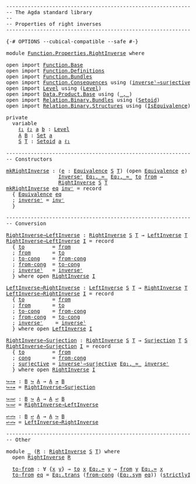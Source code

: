<pre class="Agda"><a id="1" class="Comment">------------------------------------------------------------------------</a>
<a id="74" class="Comment">-- The Agda standard library</a>
<a id="103" class="Comment">--</a>
<a id="106" class="Comment">-- Properties of right inverses</a>
<a id="138" class="Comment">------------------------------------------------------------------------</a>

<a id="212" class="Symbol">{-#</a> <a id="216" class="Keyword">OPTIONS</a> <a id="224" class="Pragma">--cubical-compatible</a> <a id="245" class="Pragma">--safe</a> <a id="252" class="Symbol">#-}</a>

<a id="257" class="Keyword">module</a> <a id="264" href="Function.Properties.RightInverse.html" class="Module">Function.Properties.RightInverse</a> <a id="297" class="Keyword">where</a>

<a id="304" class="Keyword">open</a> <a id="309" class="Keyword">import</a> <a id="316" href="Function.Base.html" class="Module">Function.Base</a>
<a id="330" class="Keyword">open</a> <a id="335" class="Keyword">import</a> <a id="342" href="Function.Definitions.html" class="Module">Function.Definitions</a>
<a id="363" class="Keyword">open</a> <a id="368" class="Keyword">import</a> <a id="375" href="Function.Bundles.html" class="Module">Function.Bundles</a>
<a id="392" class="Keyword">open</a> <a id="397" class="Keyword">import</a> <a id="404" href="Function.Consequences.html" class="Module">Function.Consequences</a> <a id="426" class="Keyword">using</a> <a id="432" class="Symbol">(</a><a id="433" href="Function.Consequences.html#1196" class="Function">inverseˡ⇒surjective</a><a id="452" class="Symbol">)</a>
<a id="454" class="Keyword">open</a> <a id="459" class="Keyword">import</a> <a id="466" href="Level.html" class="Module">Level</a> <a id="472" class="Keyword">using</a> <a id="478" class="Symbol">(</a><a id="479" href="Agda.Primitive.html#742" class="Postulate">Level</a><a id="484" class="Symbol">)</a>
<a id="486" class="Keyword">open</a> <a id="491" class="Keyword">import</a> <a id="498" href="Data.Product.Base.html" class="Module">Data.Product.Base</a> <a id="516" class="Keyword">using</a> <a id="522" class="Symbol">(</a><a id="523" href="Agda.Builtin.Sigma.html#235" class="InductiveConstructor Operator">_,_</a><a id="526" class="Symbol">)</a>
<a id="528" class="Keyword">open</a> <a id="533" class="Keyword">import</a> <a id="540" href="Relation.Binary.Bundles.html" class="Module">Relation.Binary.Bundles</a> <a id="564" class="Keyword">using</a> <a id="570" class="Symbol">(</a><a id="571" href="Relation.Binary.Bundles.html#1204" class="Record">Setoid</a><a id="577" class="Symbol">)</a>
<a id="579" class="Keyword">open</a> <a id="584" class="Keyword">import</a> <a id="591" href="Relation.Binary.Structures.html" class="Module">Relation.Binary.Structures</a> <a id="618" class="Keyword">using</a> <a id="624" class="Symbol">(</a><a id="625" href="Relation.Binary.Structures.html#1550" class="Record">IsEquivalence</a><a id="638" class="Symbol">)</a>

<a id="641" class="Keyword">private</a>
  <a id="651" class="Keyword">variable</a>
    <a id="664" href="Function.Properties.RightInverse.html#664" class="Generalizable">ℓ₁</a> <a id="667" href="Function.Properties.RightInverse.html#667" class="Generalizable">ℓ₂</a> <a id="670" href="Function.Properties.RightInverse.html#670" class="Generalizable">a</a> <a id="672" href="Function.Properties.RightInverse.html#672" class="Generalizable">b</a> <a id="674" class="Symbol">:</a> <a id="676" href="Agda.Primitive.html#742" class="Postulate">Level</a>
    <a id="686" href="Function.Properties.RightInverse.html#686" class="Generalizable">A</a> <a id="688" href="Function.Properties.RightInverse.html#688" class="Generalizable">B</a> <a id="690" class="Symbol">:</a> <a id="692" href="Agda.Primitive.html#388" class="Primitive">Set</a> <a id="696" href="Function.Properties.RightInverse.html#670" class="Generalizable">a</a>
    <a id="702" href="Function.Properties.RightInverse.html#702" class="Generalizable">S</a> <a id="704" href="Function.Properties.RightInverse.html#704" class="Generalizable">T</a> <a id="706" class="Symbol">:</a> <a id="708" href="Relation.Binary.Bundles.html#1204" class="Record">Setoid</a> <a id="715" href="Function.Properties.RightInverse.html#670" class="Generalizable">a</a> <a id="717" href="Function.Properties.RightInverse.html#664" class="Generalizable">ℓ₁</a>

<a id="721" class="Comment">------------------------------------------------------------------------</a>
<a id="794" class="Comment">-- Constructors</a>

<a id="mkRightInverse"></a><a id="811" href="Function.Properties.RightInverse.html#811" class="Function">mkRightInverse</a> <a id="826" class="Symbol">:</a> <a id="828" class="Symbol">(</a><a id="829" href="Function.Properties.RightInverse.html#829" class="Bound">e</a> <a id="831" class="Symbol">:</a> <a id="833" href="Function.Bundles.html#4752" class="Record">Equivalence</a> <a id="845" href="Function.Properties.RightInverse.html#702" class="Generalizable">S</a> <a id="847" href="Function.Properties.RightInverse.html#704" class="Generalizable">T</a><a id="848" class="Symbol">)</a> <a id="850" class="Symbol">(</a><a id="851" class="Keyword">open</a> <a id="856" href="Function.Bundles.html#4752" class="Module">Equivalence</a> <a id="868" href="Function.Properties.RightInverse.html#829" class="Bound">e</a><a id="869" class="Symbol">)</a> <a id="871" class="Symbol">→</a>
                 <a id="890" href="Function.Definitions.html#1169" class="Function">Inverseʳ</a> <a id="899" href="Relation.Binary.Bundles.html#1293" class="Function Operator">Eq₁._≈_</a> <a id="907" href="Relation.Binary.Bundles.html#1293" class="Function Operator">Eq₂._≈_</a> <a id="915" href="Function.Bundles.html#4810" class="Field">to</a> <a id="918" href="Function.Bundles.html#4834" class="Field">from</a> <a id="923" class="Symbol">→</a>
                 <a id="942" href="Function.Bundles.html#6509" class="Record">RightInverse</a> <a id="955" href="Function.Properties.RightInverse.html#702" class="Generalizable">S</a> <a id="957" href="Function.Properties.RightInverse.html#704" class="Generalizable">T</a>
<a id="959" href="Function.Properties.RightInverse.html#811" class="Function">mkRightInverse</a> <a id="974" href="Function.Properties.RightInverse.html#974" class="Bound">eq</a> <a id="977" href="Function.Properties.RightInverse.html#977" class="Bound">invʳ</a> <a id="982" class="Symbol">=</a> <a id="984" class="Keyword">record</a>
  <a id="993" class="Symbol">{</a> <a id="995" href="Function.Properties.RightInverse.html#995" class="Module">Equivalence</a> <a id="1007" href="Function.Properties.RightInverse.html#974" class="Bound">eq</a>
  <a id="1012" class="Symbol">;</a> <a id="1014" href="Function.Bundles.html#6702" class="Field">inverseʳ</a> <a id="1023" class="Symbol">=</a> <a id="1025" href="Function.Properties.RightInverse.html#977" class="Bound">invʳ</a>
  <a id="1032" class="Symbol">}</a>

<a id="1035" class="Comment">------------------------------------------------------------------------</a>
<a id="1108" class="Comment">-- Conversion</a>

<a id="RightInverse⇒LeftInverse"></a><a id="1123" href="Function.Properties.RightInverse.html#1123" class="Function">RightInverse⇒LeftInverse</a> <a id="1148" class="Symbol">:</a> <a id="1150" href="Function.Bundles.html#6509" class="Record">RightInverse</a> <a id="1163" href="Function.Properties.RightInverse.html#702" class="Generalizable">S</a> <a id="1165" href="Function.Properties.RightInverse.html#704" class="Generalizable">T</a> <a id="1167" class="Symbol">→</a> <a id="1169" href="Function.Bundles.html#5375" class="Record">LeftInverse</a> <a id="1181" href="Function.Properties.RightInverse.html#704" class="Generalizable">T</a> <a id="1183" href="Function.Properties.RightInverse.html#702" class="Generalizable">S</a>
<a id="1185" href="Function.Properties.RightInverse.html#1123" class="Function">RightInverse⇒LeftInverse</a> <a id="1210" href="Function.Properties.RightInverse.html#1210" class="Bound">I</a> <a id="1212" class="Symbol">=</a> <a id="1214" class="Keyword">record</a>
  <a id="1223" class="Symbol">{</a> <a id="1225" href="Function.Bundles.html#5433" class="Field">to</a>         <a id="1236" class="Symbol">=</a> <a id="1238" href="Function.Bundles.html#6592" class="Field">from</a>
  <a id="1245" class="Symbol">;</a> <a id="1247" href="Function.Bundles.html#5457" class="Field">from</a>       <a id="1258" class="Symbol">=</a> <a id="1260" href="Function.Bundles.html#6568" class="Field">to</a>
  <a id="1265" class="Symbol">;</a> <a id="1267" href="Function.Bundles.html#5481" class="Field">to-cong</a>    <a id="1278" class="Symbol">=</a> <a id="1280" href="Function.Bundles.html#6657" class="Field">from-cong</a>
  <a id="1292" class="Symbol">;</a> <a id="1294" href="Function.Bundles.html#5522" class="Field">from-cong</a>  <a id="1305" class="Symbol">=</a> <a id="1307" href="Function.Bundles.html#6616" class="Field">to-cong</a>
  <a id="1317" class="Symbol">;</a> <a id="1319" href="Function.Bundles.html#5565" class="Field">inverseˡ</a>   <a id="1330" class="Symbol">=</a> <a id="1332" href="Function.Bundles.html#6702" class="Field">inverseʳ</a>
  <a id="1343" class="Symbol">}</a> <a id="1345" class="Keyword">where</a> <a id="1351" class="Keyword">open</a> <a id="1356" href="Function.Bundles.html#6509" class="Module">RightInverse</a> <a id="1369" href="Function.Properties.RightInverse.html#1210" class="Bound">I</a>

<a id="LeftInverse⇒RightInverse"></a><a id="1372" href="Function.Properties.RightInverse.html#1372" class="Function">LeftInverse⇒RightInverse</a> <a id="1397" class="Symbol">:</a> <a id="1399" href="Function.Bundles.html#5375" class="Record">LeftInverse</a> <a id="1411" href="Function.Properties.RightInverse.html#702" class="Generalizable">S</a> <a id="1413" href="Function.Properties.RightInverse.html#704" class="Generalizable">T</a> <a id="1415" class="Symbol">→</a> <a id="1417" href="Function.Bundles.html#6509" class="Record">RightInverse</a> <a id="1430" href="Function.Properties.RightInverse.html#704" class="Generalizable">T</a> <a id="1432" href="Function.Properties.RightInverse.html#702" class="Generalizable">S</a>
<a id="1434" href="Function.Properties.RightInverse.html#1372" class="Function">LeftInverse⇒RightInverse</a> <a id="1459" href="Function.Properties.RightInverse.html#1459" class="Bound">I</a> <a id="1461" class="Symbol">=</a> <a id="1463" class="Keyword">record</a>
  <a id="1472" class="Symbol">{</a> <a id="1474" href="Function.Bundles.html#6568" class="Field">to</a>         <a id="1485" class="Symbol">=</a> <a id="1487" href="Function.Bundles.html#5457" class="Field">from</a>
  <a id="1494" class="Symbol">;</a> <a id="1496" href="Function.Bundles.html#6592" class="Field">from</a>       <a id="1507" class="Symbol">=</a> <a id="1509" href="Function.Bundles.html#5433" class="Field">to</a>
  <a id="1514" class="Symbol">;</a> <a id="1516" href="Function.Bundles.html#6616" class="Field">to-cong</a>    <a id="1527" class="Symbol">=</a> <a id="1529" href="Function.Bundles.html#5522" class="Field">from-cong</a>
  <a id="1541" class="Symbol">;</a> <a id="1543" href="Function.Bundles.html#6657" class="Field">from-cong</a>  <a id="1554" class="Symbol">=</a> <a id="1556" href="Function.Bundles.html#5481" class="Field">to-cong</a>
  <a id="1566" class="Symbol">;</a> <a id="1568" href="Function.Bundles.html#6702" class="Field">inverseʳ</a>    <a id="1580" class="Symbol">=</a> <a id="1582" href="Function.Bundles.html#5565" class="Field">inverseˡ</a>
  <a id="1593" class="Symbol">}</a> <a id="1595" class="Keyword">where</a> <a id="1601" class="Keyword">open</a> <a id="1606" href="Function.Bundles.html#5375" class="Module">LeftInverse</a> <a id="1618" href="Function.Properties.RightInverse.html#1459" class="Bound">I</a>

<a id="RightInverse⇒Surjection"></a><a id="1621" href="Function.Properties.RightInverse.html#1621" class="Function">RightInverse⇒Surjection</a> <a id="1645" class="Symbol">:</a> <a id="1647" href="Function.Bundles.html#6509" class="Record">RightInverse</a> <a id="1660" href="Function.Properties.RightInverse.html#702" class="Generalizable">S</a> <a id="1662" href="Function.Properties.RightInverse.html#704" class="Generalizable">T</a> <a id="1664" class="Symbol">→</a> <a id="1666" href="Function.Bundles.html#2865" class="Record">Surjection</a> <a id="1677" href="Function.Properties.RightInverse.html#704" class="Generalizable">T</a> <a id="1679" href="Function.Properties.RightInverse.html#702" class="Generalizable">S</a>
<a id="1681" href="Function.Properties.RightInverse.html#1621" class="Function">RightInverse⇒Surjection</a> <a id="1705" href="Function.Properties.RightInverse.html#1705" class="Bound">I</a> <a id="1707" class="Symbol">=</a> <a id="1709" class="Keyword">record</a>
  <a id="1718" class="Symbol">{</a> <a id="1720" href="Function.Bundles.html#2922" class="Field">to</a>         <a id="1731" class="Symbol">=</a> <a id="1733" href="Function.Bundles.html#6592" class="Field">from</a>
  <a id="1740" class="Symbol">;</a> <a id="1742" href="Function.Bundles.html#2947" class="Field">cong</a>       <a id="1753" class="Symbol">=</a> <a id="1755" href="Function.Bundles.html#6657" class="Field">from-cong</a>
  <a id="1767" class="Symbol">;</a> <a id="1769" href="Function.Bundles.html#2989" class="Field">surjective</a> <a id="1780" class="Symbol">=</a> <a id="1782" href="Function.Consequences.html#1196" class="Function">inverseˡ⇒surjective</a> <a id="1802" href="Relation.Binary.Bundles.html#1293" class="Function Operator">Eq₁._≈_</a> <a id="1810" href="Function.Bundles.html#6702" class="Field">inverseʳ</a>
  <a id="1821" class="Symbol">}</a> <a id="1823" class="Keyword">where</a> <a id="1829" class="Keyword">open</a> <a id="1834" href="Function.Bundles.html#6509" class="Module">RightInverse</a> <a id="1847" href="Function.Properties.RightInverse.html#1705" class="Bound">I</a>

<a id="↪⇒↠"></a><a id="1850" href="Function.Properties.RightInverse.html#1850" class="Function">↪⇒↠</a> <a id="1854" class="Symbol">:</a> <a id="1856" href="Function.Properties.RightInverse.html#688" class="Generalizable">B</a> <a id="1858" href="Function.Bundles.html#12550" class="Function Operator">↪</a> <a id="1860" href="Function.Properties.RightInverse.html#686" class="Generalizable">A</a> <a id="1862" class="Symbol">→</a> <a id="1864" href="Function.Properties.RightInverse.html#686" class="Generalizable">A</a> <a id="1866" href="Function.Bundles.html#12253" class="Function Operator">↠</a> <a id="1868" href="Function.Properties.RightInverse.html#688" class="Generalizable">B</a>
<a id="1870" href="Function.Properties.RightInverse.html#1850" class="Function">↪⇒↠</a> <a id="1874" class="Symbol">=</a> <a id="1876" href="Function.Properties.RightInverse.html#1621" class="Function">RightInverse⇒Surjection</a>

<a id="↪⇒↩"></a><a id="1901" href="Function.Properties.RightInverse.html#1901" class="Function">↪⇒↩</a> <a id="1905" class="Symbol">:</a> <a id="1907" href="Function.Properties.RightInverse.html#688" class="Generalizable">B</a> <a id="1909" href="Function.Bundles.html#12550" class="Function Operator">↪</a> <a id="1911" href="Function.Properties.RightInverse.html#686" class="Generalizable">A</a> <a id="1913" class="Symbol">→</a> <a id="1915" href="Function.Properties.RightInverse.html#686" class="Generalizable">A</a> <a id="1917" href="Function.Bundles.html#12475" class="Function Operator">↩</a> <a id="1919" href="Function.Properties.RightInverse.html#688" class="Generalizable">B</a>
<a id="1921" href="Function.Properties.RightInverse.html#1901" class="Function">↪⇒↩</a> <a id="1925" class="Symbol">=</a> <a id="1927" href="Function.Properties.RightInverse.html#1123" class="Function">RightInverse⇒LeftInverse</a>

<a id="↩⇒↪"></a><a id="1953" href="Function.Properties.RightInverse.html#1953" class="Function">↩⇒↪</a> <a id="1957" class="Symbol">:</a> <a id="1959" href="Function.Properties.RightInverse.html#688" class="Generalizable">B</a> <a id="1961" href="Function.Bundles.html#12475" class="Function Operator">↩</a> <a id="1963" href="Function.Properties.RightInverse.html#686" class="Generalizable">A</a> <a id="1965" class="Symbol">→</a> <a id="1967" href="Function.Properties.RightInverse.html#686" class="Generalizable">A</a> <a id="1969" href="Function.Bundles.html#12550" class="Function Operator">↪</a> <a id="1971" href="Function.Properties.RightInverse.html#688" class="Generalizable">B</a>
<a id="1973" href="Function.Properties.RightInverse.html#1953" class="Function">↩⇒↪</a> <a id="1977" class="Symbol">=</a> <a id="1979" href="Function.Properties.RightInverse.html#1372" class="Function">LeftInverse⇒RightInverse</a>

<a id="2005" class="Comment">------------------------------------------------------------------------</a>
<a id="2078" class="Comment">-- Other</a>

<a id="2088" class="Keyword">module</a> <a id="2095" href="Function.Properties.RightInverse.html#2095" class="Module">_</a> <a id="2097" class="Symbol">(</a><a id="2098" href="Function.Properties.RightInverse.html#2098" class="Bound">R</a> <a id="2100" class="Symbol">:</a> <a id="2102" href="Function.Bundles.html#6509" class="Record">RightInverse</a> <a id="2115" href="Function.Properties.RightInverse.html#702" class="Generalizable">S</a> <a id="2117" href="Function.Properties.RightInverse.html#704" class="Generalizable">T</a><a id="2118" class="Symbol">)</a> <a id="2120" class="Keyword">where</a>
  <a id="2128" class="Keyword">open</a> <a id="2133" href="Function.Bundles.html#6509" class="Module">RightInverse</a> <a id="2146" href="Function.Properties.RightInverse.html#2098" class="Bound">R</a>

  <a id="2151" href="Function.Properties.RightInverse.html#2151" class="Function">to-from</a> <a id="2159" class="Symbol">:</a> <a id="2161" class="Symbol">∀</a> <a id="2163" class="Symbol">{</a><a id="2164" href="Function.Properties.RightInverse.html#2164" class="Bound">x</a> <a id="2166" href="Function.Properties.RightInverse.html#2166" class="Bound">y</a><a id="2167" class="Symbol">}</a> <a id="2169" class="Symbol">→</a> <a id="2171" href="Function.Bundles.html#6568" class="Field">to</a> <a id="2174" href="Function.Properties.RightInverse.html#2164" class="Bound">x</a> <a id="2176" href="Relation.Binary.Bundles.html#1293" class="Function Operator">Eq₂.≈</a> <a id="2182" href="Function.Properties.RightInverse.html#2166" class="Bound">y</a> <a id="2184" class="Symbol">→</a> <a id="2186" href="Function.Bundles.html#6592" class="Field">from</a> <a id="2191" href="Function.Properties.RightInverse.html#2166" class="Bound">y</a> <a id="2193" href="Relation.Binary.Bundles.html#1293" class="Function Operator">Eq₁.≈</a> <a id="2199" href="Function.Properties.RightInverse.html#2164" class="Bound">x</a>
  <a id="2203" href="Function.Properties.RightInverse.html#2151" class="Function">to-from</a> <a id="2211" href="Function.Properties.RightInverse.html#2211" class="Bound">eq</a> <a id="2214" class="Symbol">=</a> <a id="2216" href="Relation.Binary.Structures.html#1226" class="Function">Eq₁.trans</a> <a id="2226" class="Symbol">(</a><a id="2227" href="Function.Bundles.html#6657" class="Field">from-cong</a> <a id="2237" class="Symbol">(</a><a id="2238" href="Relation.Binary.Structures.html#1200" class="Function">Eq₂.sym</a> <a id="2246" href="Function.Properties.RightInverse.html#2211" class="Bound">eq</a><a id="2248" class="Symbol">))</a> <a id="2251" class="Symbol">(</a><a id="2252" href="Function.Structures.html#3388" class="Function">strictlyInverseʳ</a> <a id="2269" class="Symbol">_)</a>
</pre>